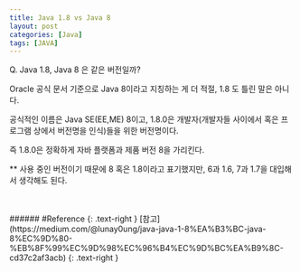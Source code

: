 ```yaml
---
title: Java 1.8 vs Java 8
layout: post
categories: [Java]
tags: [JAVA]
---
```


Q. Java 1.8, Java 8 은 같은 버전일까?

Oracle 공식 문서 기준으로 Java 8이라고 지칭하는 게 더 적절, 1.8 도 틀린 말은 아니다.

공식적인 이름은 Java SE(EE,ME) 8이고, 1.8.0은 개발자(개발자들 사이에서 혹은 프로그램 상에서 버전명을 인식)들을 위한 버전명이다.

즉 1.8.0은 정확하게 자바 플랫폼과 제품 버전 8을 가리킨다.

** 사용 중인 버전이기 때문에 8 혹은 1.8이라고 표기했지만, 6과 1.6, 7과 1.7을 대입해서 생각해도 된다.

<br>
<br>
###### #Reference
{: .text-right }
[참고](https://medium.com/@lunay0ung/java-java-1-8%EA%B3%BC-java-8%EC%9D%80-%EB%8F%99%EC%9D%98%EC%96%B4%EC%9D%BC%EA%B9%8C-cd37c2af3acb)
{: .text-right }
